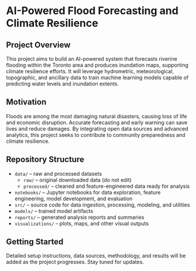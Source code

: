 # AI-Powered Flood Forecasting and Climate Resilience

## Project Overview

This project aims to build an AI-powered system that forecasts riverine flooding within the Toronto area and produces inundation maps, supporting climate resilience efforts. It will leverage hydrometric, meteorological, topographic, and ancillary data to train machine learning models capable of predicting water levels and inundation extents.

## Motivation

Floods are among the most damaging natural disasters, causing loss of life and economic disruption. Accurate forecasting and early warning can save lives and reduce damages. By integrating open data sources and advanced analytics, this project seeks to contribute to community preparedness and climate resilience.

## Repository Structure

- `data/` – raw and processed datasets
  - `raw/` – original downloaded data (do not edit)
  - `processed/` – cleaned and feature-engineered data ready for analysis
- `notebooks/` – Jupyter notebooks for data exploration, feature engineering, model development, and evaluation
- `src/` – source code for data ingestion, processing, modeling, and utilities
- `models/` – trained model artifacts
- `reports/` – generated analysis reports and summaries
- `visualizations/` – plots, maps, and other visual outputs

## Getting Started

Detailed setup instructions, data sources, methodology, and results will be added as the project progresses. Stay tuned for updates.
